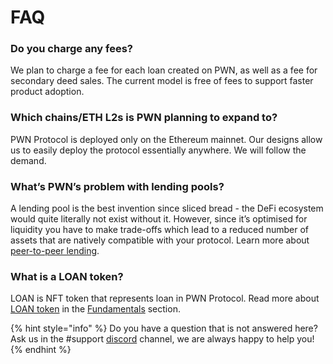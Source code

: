 # FAQ

### **Do you charge any fees?**&#x20;

We plan to charge a fee for each loan created on PWN, as well as a fee for secondary deed sales. The current model is free of fees to support faster product adoption.

### **Which chains/ETH L2s is PWN planning to expand to?**&#x20;

PWN Protocol is deployed only on the Ethereum mainnet. Our designs allow us to easily deploy the protocol essentially anywhere. We will follow the demand.

### **What’s PWN’s problem with lending pools?**&#x20;

A lending pool is the best invention since sliced bread - the DeFi ecosystem would quite literally not exist without it. However, since it’s optimised for liquidity you have to make trade-offs which lead to a reduced number of assets that are natively compatible with your protocol. Learn more about [peer-to-peer lending](fundamentals/peer-to-peer-lending.md).

### What is a LOAN token?

LOAN is NFT token that represents loan in PWN Protocol. Read more about [LOAN token](fundamentals/loan-token.md) in the [Fundamentals](broken-reference) section.

{% hint style="info" %}
Do you have a question that is not answered here? Ask us in the #support [discord](https://discord.gg/8WHnTj9HPn) channel, we are always happy to help you!
{% endhint %}
